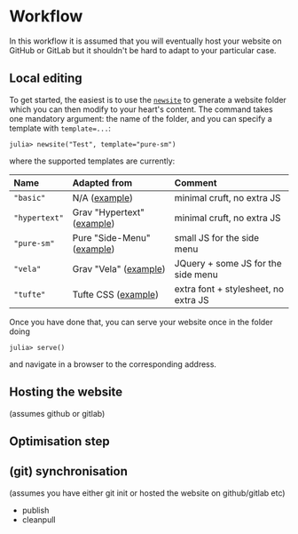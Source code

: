 # Workflow

In this workflow it is assumed that you will eventually host your website on GitHub or GitLab but it shouldn't be hard to adapt to your particular case.

## Local editing

To get started, the easiest is to use the [`newsite`](@ref) to generate a website folder which you can then modify to your heart's content.
The command takes one mandatory argument: the name of the folder, and you can specify a template with `template=...`:

```julia-repl
julia> newsite("Test", template="pure-sm")
```

where the supported templates are currently:

| Name          | Adapted from  | Comment  |
| :------------- | :-------------| :-----    |
| `"basic"`     | N/A ([example](https://tlienart.github.io/)) | minimal cruft, no extra JS |
| `"hypertext"` | Grav "Hypertext" ([example](http://hypertext.artofthesmart.com/)) | minimal cruft, no extra JS |
| `"pure-sm"`   | Pure "Side-Menu" ([example](https://purecss.io/layouts/side-menu/)) | small JS for the side menu  |
| `"vela"`      | Grav "Vela" ([example](https://demo.matthiasdanzinger.eu/vela/)) | JQuery + some JS for the side menu |
| `"tufte"`      | Tufte CSS ([example](https://edwardtufte.github.io/tufte-css/)) | extra font + stylesheet, no extra JS |


Once you have done that, you can serve your website once in the folder doing

```julia-repl
julia> serve()
```

and navigate in a browser to the corresponding address.

## Hosting the website

(assumes github or gitlab)

## Optimisation step

## (git) synchronisation

(assumes you have either git init or hosted the website on github/gitlab etc)

- publish
- cleanpull
